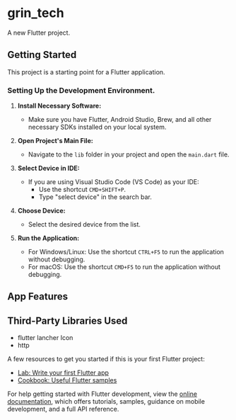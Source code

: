 # grin_tech

A new Flutter project.

## Getting Started

This project is a starting point for a Flutter application.

### Setting Up the Development Environment.

1. **Install Necessary Software:**
   - Make sure you have Flutter, Android Studio, Brew, and all other necessary SDKs installed on your local system.

2. **Open Project's Main File:**
   - Navigate to the `lib` folder in your project and open the `main.dart` file.

3. **Select Device in IDE:**
   - If you are using Visual Studio Code (VS Code) as your IDE:
     - Use the shortcut `CMD+SHIFT+P`.
     - Type "select device" in the search bar.

4. **Choose Device:**
   - Select the desired device from the list.

5. **Run the Application:**
   - For Windows/Linux: Use the shortcut `CTRL+F5` to run the application without debugging.
   - For macOS: Use the shortcut `CMD+F5` to run the application without debugging.
## App Features




## Third-Party Libraries Used
* flutter lancher Icon
* http


A few resources to get you started if this is your first Flutter project:

- [Lab: Write your first Flutter app](https://docs.flutter.dev/get-started/codelab)
- [Cookbook: Useful Flutter samples](https://docs.flutter.dev/cookbook)

For help getting started with Flutter development, view the
[online documentation](https://docs.flutter.dev/), which offers tutorials,
samples, guidance on mobile development, and a full API reference.
